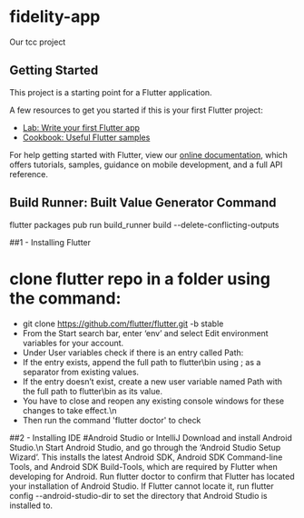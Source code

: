 # fidelity-app

Our tcc project

## Getting Started

This project is a starting point for a Flutter application.

A few resources to get you started if this is your first Flutter project:

- [Lab: Write your first Flutter app](https://flutter.dev/docs/get-started/codelab)
- [Cookbook: Useful Flutter samples](https://flutter.dev/docs/cookbook)

For help getting started with Flutter, view our
[online documentation](https://flutter.dev/docs), which offers tutorials,
samples, guidance on mobile development, and a full API reference.

## Build Runner: Built Value Generator Command

flutter packages pub run build_runner build --delete-conflicting-outputs


##1 - Installing Flutter

# clone flutter repo in a folder using the command: 

- git clone https://github.com/flutter/flutter.git -b stable
- From the Start search bar, enter ‘env’ and select Edit environment variables for your account.
- Under User variables check if there is an entry called Path:
- If the entry exists, append the full path to flutter\bin using ; as a separator from existing values.
- If the entry doesn’t exist, create a new user variable named Path with the full path to flutter\bin as its value.
- You have to close and reopen any existing console windows for these changes to take effect.\n
- Then run the command 'flutter doctor' to check 

##2 - Installing IDE 
#Android Studio or IntelliJ
Download and install Android Studio.\n
Start Android Studio, and go through the ‘Android Studio Setup Wizard’. This installs the latest Android SDK, Android SDK Command-line Tools, and Android SDK Build-Tools, which are required by Flutter when developing for Android.
Run flutter doctor to confirm that Flutter has located your installation of Android Studio. If Flutter cannot locate it, run flutter config --android-studio-dir <directory> to set the directory that Android Studio is installed to.
